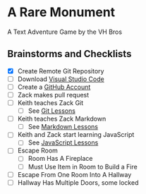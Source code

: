 # A Rare Monument

A Text Adventure Game by the VH Bros

## Brainstorms and Checklists

- [x] Create Remote Git Repository
- [ ] Download [Visual Studio Code](vs_code_lesson.md)
- [ ] Create a [GitHub Account](github_account_setup.md)
- [ ] Zack makes pull request
- [ ] Keith teaches Zack Git
  - [ ] See [Git Lessons](git_lessons/README.md)
- [ ] Keith teaches Zack Markdown
  - [ ] See [Markdown Lessons](md_lessons/README.md)
- [ ] Keith and Zack start learning JavaScript
  - [ ] See [JavaScript Lessons](js_lessons/README.md)
- [ ] Escape Room
  - [ ] Room Has A Fireplace
  - [ ] Must Use Item in Room to Build a Fire
- [ ] Escape From One Room Into A Hallway
- [ ] Hallway Has Multiple Doors, some locked
